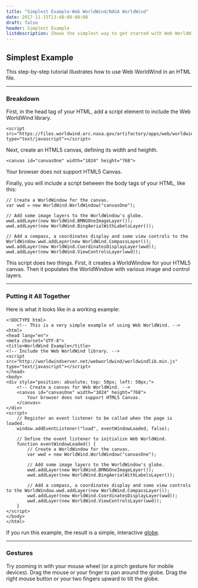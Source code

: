```yaml
---
title: "Simplest Example-Web WorldWind/NASA WorldWind"
date: 2017-11-15T13:48:00-08:00
draft: false
header: Simplest Example
listdescription: Shows the simplest way to get started with Web WorldWind.
---
```


## Simplest Example

This step-by-step tutorial illustrates how to use Web WorldWind in an HTML file.

---

### Breakdown

First, in the head tag of your HTML, add a script element to include the Web WorldWind library.

    <script src="https://files.worldwind.arc.nasa.gov/artifactory/apps/web/worldwind.min.js" type="text/javascript"></script>

Next, create an HTML5 canvas, defining its width and heighth.

    <canvas id="canvasOne" width="1024" height="768">
Your browser does not support HTML5 Canvas.
</canvas>

Finally, you will include a script between the body tags of your HTML, like this:

    // Create a WorldWindow for the canvas.
    var wwd = new WorldWind.WorldWindow("canvasOne");

    // Add some image layers to the WorldWindow's globe.
    wwd.addLayer(new WorldWind.BMNGOneImageLayer());
    wwd.addLayer(new WorldWind.BingAerialWithLabelsLayer());

    // Add a compass, a coordinates display and some view controls to the WorldWindow.wwd.addLayer(new WorldWind.CompassLayer());
    wwd.addLayer(new WorldWind.CoordinatesDisplayLayer(wwd));
    wwd.addLayer(new WorldWind.ViewControlsLayer(wwd));

This script does two things. First, it creates a WorldWindow for your HTML5 canvas. Then it populates the WorldWindow
with various image and control layers.

---

### Putting it All Together

Here is what it looks like in a working example:

    <!DOCTYPE html>
        <!-- This is a very simple example of using Web WorldWind. -->
    <html>
    <head lang="en">
    <meta charset="UTF-8">
    <title>WorldWind Example</title>
    <!-- Include the Web WorldWind library. -->
    <script src="http://worldwindserver.net/webworldwind/worldwindlib.min.js" type="text/javascript"></script>
    </head>
    <body>
    <div style="position: absolute; top: 50px; left: 50px;">
        <!-- Create a canvas for Web WorldWind. -->
        <canvas id="canvasOne" width="1024" height="768">
            Your browser does not support HTML5 Canvas.
        </canvas>
    </div>
    <script>
        // Register an event listener to be called when the page is loaded.
        window.addEventListener("load", eventWindowLoaded, false);

        // Define the event listener to initialize Web WorldWind.
        function eventWindowLoaded() {
            // Create a WorldWindow for the canvas.
            var wwd = new WorldWind.WorldWindow("canvasOne");

            // Add some image layers to the WorldWindow's globe.
            wwd.addLayer(new WorldWind.BMNGOneImageLayer());
            wwd.addLayer(new WorldWind.BingAerialWithLabelsLayer());

            // Add a compass, a coordinates display and some view controls to the WorldWindow.wwd.addLayer(new WorldWind.CompassLayer());
            wwd.addLayer(new WorldWind.CoordinatesDisplayLayer(wwd));
            wwd.addLayer(new WorldWind.ViewControlsLayer(wwd));
        }
    </script>
    </body>
    </html>

If you run this example, the result is a simple, interactive [globe](https://files.worldwind.arc.nasa.gov/artifactory/apps/web/examples/SimplestExample.html).

---

### Gestures

Try zooming in with your mouse wheel (or a pinch gesture for mobile devices). Drag the mouse or your finger to pan
around the globe. Drag the right mouse button or your two fingers upward to tilt the globe.

<br></br>
<br></br>